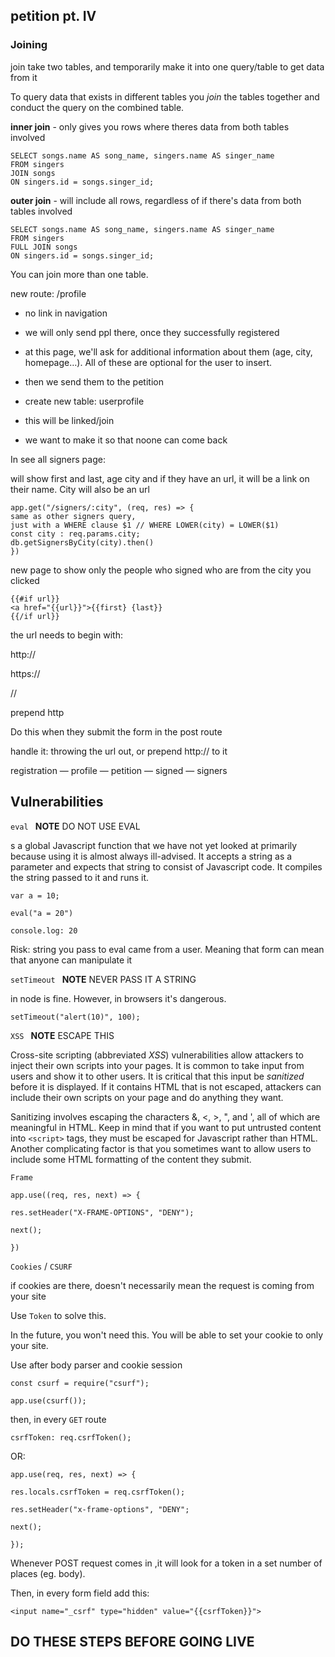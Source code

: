 ## petition pt. IV

### Joining

join 	take two tables, and temporarily make it into one query/table to get data from it

To query data that exists in different tables you *join* the tables together and conduct the query on the combined table.



**inner join** - only gives you rows where theres data from both tables involved 

```
SELECT songs.name AS song_name, singers.name AS singer_name
FROM singers 
JOIN songs 
ON singers.id = songs.singer_id;
```



**outer join** - will include all rows, regardless of if there's data from both tables involved 

```
SELECT songs.name AS song_name, singers.name AS singer_name
FROM singers 
FULL JOIN songs 
ON singers.id = songs.singer_id;
```

You can join more than one table. 



new route: /profile 

- no link in navigation
- we will only send ppl there, once they successfully registered 
- at this page, we'll ask for additional information about them (age, city, homepage…). All of these are optional for the user to insert. 
- then we send them to the petition 

- create new table: userprofile
- this will be linked/join 
- we want to make it so that noone can come back 

In see all signers page:

will show first and last, age city and if they have an url, it will be a link on their name. City will also be an url

```
app.get("/signers/:city", (req, res) => {
same as other signers query, 
just with a WHERE clause $1 // WHERE LOWER(city) = LOWER($1)
const city : req.params.city;
db.getSignersByCity(city).then()
})
```

new page to show only the people who signed who are from the city you clicked 



```
{{#if url}}
<a href="{{url}}">{{first} {last}}
{{/if url}}
```

the url needs to begin with:

http://

https://

// 

prepend http

Do this when they submit the form in the post route 

handle it: throwing the url out, or prepend http:// to it 





registration — profile — petition — signed — signers



## **Vulnerabilities** 



`eval ` 						**NOTE** 	DO NOT USE EVAL		

s a global Javascript function that we have not yet looked at primarily because using it is almost always ill-advised. It accepts a string as a parameter and expects that string to consist of Javascript code. It compiles the string passed to it and runs it.

```
var a = 10;

eval("a = 20")

console.log: 20
```

Risk: string you pass to eval came from a user. Meaning that form can mean that anyone can manipulate it 



`setTimeout ` 				**NOTE** 	NEVER PASS IT A STRING

in node is fine. However, in browsers it's dangerous. 

```
setTimeout("alert(10)", 100);
```



`XSS ` 					**NOTE** 	ESCAPE THIS

Cross-site scripting (abbreviated *XSS*) vulnerabilities allow attackers to inject their own scripts into your pages. It is common to take input from users and show it to other users. It is critical that this input be *sanitized* before it is displayed. If it contains HTML that is not escaped, attackers can include their own scripts on your page and do anything they want.

Sanitizing involves escaping the characters &, <, >, ", and ', all of which are meaningful in HTML. Keep in mind that if you want to put untrusted content into `<script>` tags, they must be escaped for Javascript rather than HTML. Another complicating factor is that you sometimes want to allow users to include some HTML formatting of the content they submit.



`Frame`

```
app.use((req, res, next) => {

res.setHeader("X-FRAME-OPTIONS", "DENY");

next();

})
```





`Cookies` / `CSURF`		

if cookies are there, doesn't necessarily mean the request is coming from your site 

Use `Token` to solve this. 

In the future, you won't need this. You will be able to set your cookie to only your site. 

Use after body parser and cookie session

```
const csurf = require("csurf");

app.use(csurf());

```



then, in every `GET` route 

```
csrfToken: req.csrfToken();
```

OR: 

```
app.use(req, res, next) => {

res.locals.csrfToken = req.csrfToken();

res.setHeader("x-frame-options", "DENY";

next();

});
```



Whenever POST request comes in ,it will look for a token in a set number of places (eg. body).

Then, in every form field add this: 

```
<input name="_csrf" type="hidden" value="{{csrfToken}}">
```



## 					**DO THESE STEPS BEFORE GOING LIVE**